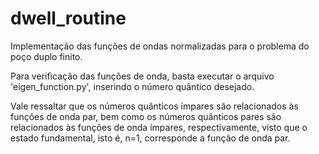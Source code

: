 # dwell_routine
Implementação das funções de ondas normalizadas para o problema do poço duplo finito.

Para verificação das funções de onda, basta executar o arquivo 'eigen_function.py', inserindo o número quântico desejado.

Vale ressaltar que os números quânticos ímpares são relacionados às funções de onda par, bem como os números quânticos pares são relacionados às funções
de onda ímpares, respectivamente, visto que o estado fundamental, isto é, n=1, corresponde a função de onda par.
